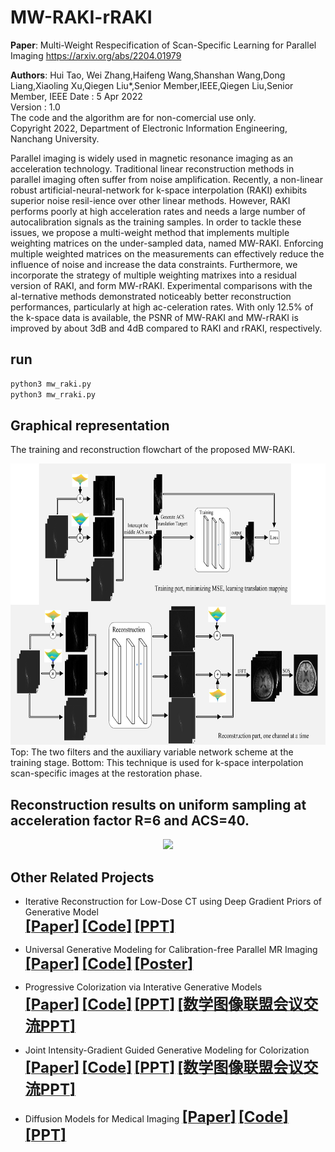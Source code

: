 # MW-RAKI-rRAKI
**Paper**: Multi-Weight Respecification of Scan-Specific Learning for Parallel Imaging https://arxiv.org/abs/2204.01979

**Authors**: Hui Tao, Wei Zhang,Haifeng Wang,Shanshan Wang,Dong Liang,Xiaoling Xu,Qiegen Liu*,Senior Member,IEEE,Qiegen Liu,Senior Member, IEEE
Date : 5 Apr 2022  
Version : 1.0  
The code and the algorithm are for non-comercial use only.  
Copyright 2022, Department of Electronic Information Engineering, Nanchang University. 

Parallel imaging is widely used in magnetic resonance imaging as an acceleration technology. Traditional linear reconstruction methods in parallel imaging often suffer from noise amplification. Recently, a non-linear robust artificial-neural-network for k-space interpolation (RAKI) exhibits superior noise resil-ience over other linear methods. However, RAKI performs poorly at high acceleration rates and needs a large number of autocalibration signals as the training samples. In order to tackle these issues, we propose a multi-weight method that implements multiple weighting matrices on the under-sampled data, named MW-RAKI. Enforcing multiple weighted matrices on the measurements can effectively reduce the influence of noise and increase the data constraints. Furthermore, we incorporate the strategy of multiple weighting matrixes into a residual version of RAKI, and form MW-rRAKI. Experimental comparisons with the al-ternative methods demonstrated noticeably better reconstruction performances, particularly at high ac-celeration rates. With only 12.5% of the k-space data is available, the PSNR of MW-RAKI and MW-rRAKI is improved by about 3dB and 4dB compared to RAKI and rRAKI, respectively.

## run
```bash
python3 mw_raki.py
python3 mw_rraki.py
```
## Graphical representation
The training and reconstruction flowchart of the proposed MW-RAKI.
 <div align="center"><img src="https://github.com/yqx7150/MW-RAKI-rRAKI/blob/main/train_test/docs/images/flowchart.jpg" width = "800" height = "450">  </div>
Top: The two filters and the auxiliary variable network scheme at the training stage. Bottom: This technique is used for k-space interpolation scan-specific images at the restoration phase.

## Reconstruction results on uniform sampling at acceleration factor R=6 and ACS=40.
<div align="center"><img src="https://github.com/yqx7150/HGGDP/blob/master/hggdp_rec/sample/fig11.png](https://github.com/yqx7150/MW-RAKI-rRAKI/blob/main/train_test/docs/images/fig7.jpg"> </div>

## Other Related Projects
  * Iterative Reconstruction for Low-Dose CT using Deep Gradient Priors of Generative Model  
[<font size=5>**[Paper]**</font>](https://ieeexplore.ieee.org/abstract/document/9703672)   [<font size=5>**[Code]**</font>](https://github.com/yqx7150/EASEL)   [<font size=5>**[PPT]**</font>](https://github.com/yqx7150/HGGDP/tree/master/Slide)

  * Universal Generative Modeling for Calibration-free Parallel MR Imaging  
[<font size=5>**[Paper]**</font>](https://biomedicalimaging.org/2022/)   [<font size=5>**[Code]**</font>](https://github.com/yqx7150/UGM-PI)   [<font size=5>**[Poster]**</font>](https://github.com/yqx7150/UGM-PI/blob/main/paper%20%23160-Poster.pdf)

* Progressive Colorization via Interative Generative Models  
[<font size=5>**[Paper]**</font>](https://ieeexplore.ieee.org/document/9258392)   [<font size=5>**[Code]**</font>](https://github.com/yqx7150/iGM)   [<font size=5>**[PPT]**</font>](https://github.com/yqx7150/HGGDP/tree/master/Slide)  [<font size=5>**[数学图像联盟会议交流PPT]**</font>](https://github.com/yqx7150/EDAEPRec/tree/master/Slide)

* Joint Intensity-Gradient Guided Generative Modeling for Colorization
[<font size=5>**[Paper]**</font>](https://arxiv.org/abs/2012.14130)   [<font size=5>**[Code]**</font>](https://github.com/yqx7150/JGM)   [<font size=5>**[PPT]**</font>](https://github.com/yqx7150/HGGDP/tree/master/Slide)  [<font size=5>**[数学图像联盟会议交流PPT]**</font>](https://github.com/yqx7150/EDAEPRec/tree/master/Slide)

* Diffusion Models for Medical Imaging
[<font size=5>**[Paper]**</font>](https://github.com/yqx7150/Diffusion-Models-for-Medical-Imaging)   [<font size=5>**[Code]**</font>](https://github.com/yqx7150/Diffusion-Models-for-Medical-Imaging)   [<font size=5>**[PPT]**</font>](https://github.com/yqx7150/HKGM/tree/main/PPT)  
